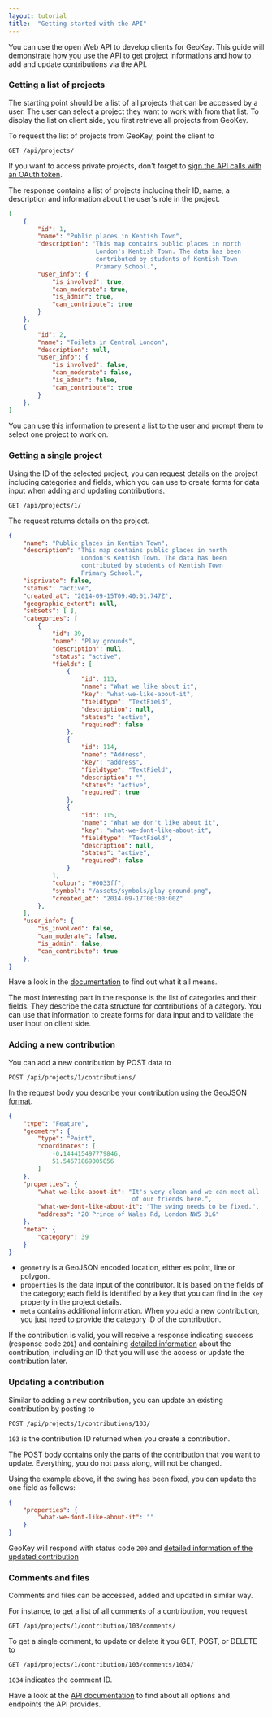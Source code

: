 ```yaml
---
layout: tutorial
title:  "Getting started with the API"
---
```


You can use the open Web API to develop clients for GeoKey. This guide will demonstrate how you use the API to get project informations and how to add and update contributions via the API.

### Getting a list of projects

The starting point should be a list of all projects that can be accessed by a user. The user can select a project they want to work with from that list. To display the list on client side, you first retrieve all projects from GeoKey.

To request the list of projects from GeoKey, point the client to

```
GET /api/projects/
```

If you want to access private projects, don't forget to [sign the API calls with an OAuth token](/help/getting-started-with-oauth.html).

The response contains a list of projects including their ID, name, a description and information about the user's role in the project.

```json
[
    {
        "id": 1,
        "name": "Public places in Kentish Town",
        "description": "This map contains public places in north
                        London's Kentish Town. The data has been
                        contributed by students of Kentish Town
                        Primary School.",
        "user_info": {
            "is_involved": true,
            "can_moderate": true,
            "is_admin": true,
            "can_contribute": true
        }
    },
    {
        "id": 2,
        "name": "Toilets in Central London",
        "description": null,
        "user_info": {
            "is_involved": false,
            "can_moderate": false,
            "is_admin": false,
            "can_contribute": true
        }
    },
]
```

You can use this information to present a list to the user and prompt them to select one project to work on.

### Getting a single project

Using the ID of the selected project, you can request details on the project including categories and fields, which you can use to create forms for data input when adding and updating contributions.

```
GET /api/projects/1/
```

The request returns details on the project.

```json
{
    "name": "Public places in Kentish Town",
    "description": "This map contains public places in north
                    London's Kentish Town. The data has been
                    contributed by students of Kentish Town
                    Primary School.",
    "isprivate": false,
    "status": "active",
    "created_at": "2014-09-15T09:40:01.747Z",
    "geographic_extent": null,
    "subsets": [ ],
    "categories": [
        {
            "id": 39,
            "name": "Play grounds",
            "description": null,
            "status": "active",
            "fields": [
                {
                    "id": 113,
                    "name": "What we like about it",
                    "key": "what-we-like-about-it",
                    "fieldtype": "TextField",
                    "description": null,
                    "status": "active",
                    "required": false
                },
                {
                    "id": 114,
                    "name": "Address",
                    "key": "address",
                    "fieldtype": "TextField",
                    "description": "",
                    "status": "active",
                    "required": true
                },
                {
                    "id": 115,
                    "name": "What we don't like about it",
                    "key": "what-we-dont-like-about-it",
                    "fieldtype": "TextField",
                    "description": null,
                    "status": "active",
                    "required": false
                }
            ],
            "colour": "#0033ff",
            "symbol": "/assets/symbols/play-ground.png",
            "created_at": "2014-09-17T00:00:00Z"
        },
    ],
    "user_info": {
        "is_involved": false,
        "can_moderate": false,
        "is_admin": false,
        "can_contribute": true
    },
}
```

Have a look in the [documentation](/docs/web/project-single.html) to find out what it all means.

The most interesting part in the response is the list of categories and their fields. They describe the data structure for contributions of a category. You can use that information to create forms for data input and to validate the user input on client side.

### Adding a new contribution

You can add a new contribution by POST data to

```
POST /api/projects/1/contributions/
```

In the request body you describe your contribution using the [GeoJSON format](http://geojson.org/).

```json
{
    "type": "Feature",
    "geometry": {
        "type": "Point",
        "coordinates": [
            -0.144415497779846,
            51.54671869005856
        ]
    },
    "properties": {
        "what-we-like-about-it": "It's very clean and we can meet all
                                  of our friends here.",
        "what-we-dont-like-about-it": "The swing needs to be fixed.",
        "address": "20 Prince of Wales Rd, London NW5 3LG"
    },
    "meta": {
        "category": 39
    }
}
```

- `geometry` is a GeoJSON encoded location, either es point, line or polygon.
- `properties` is the data input of the contributor. It is based on the fields of the category; each field is identified by a key that you can find in the `key` property in the project details.
- `meta` contains additional information. When you add a new contribution, you just need to provide the category ID of the contribution.

If the contribution is valid, you will receive a response indicating success (response code `201`) and containing [detailed information](/docs/web/contribution-add.html#response) about the contribution, including an ID that you will use the access or update the contribution later.

### Updating a contribution

Similar to adding a new contribution, you can update an existing contribution by posting to

```
POST /api/projects/1/contributions/103/
```

`103` is the contribution ID returned when you create a contribution.

The POST body contains only the parts of the contribution that you want to update. Everything, you do not pass along, will not be changed.

Using the example above, if the swing has been fixed, you can update the one field as follows:

```json
{
    "properties": {
        "what-we-dont-like-about-it": ""
    }
}
```

GeoKey will respond with status code `200` and [detailed information of the updated contribution](/docs/web/contribution-update.html#response)

### Comments and files

Comments and files can be accessed, added and updated in similar way.

For instance, to get a list of all comments of a contribution, you request

```
GET /api/projects/1/contribution/103/comments/
```

To get a single comment, to update or delete it you GET, POST, or DELETE to

```
GET /api/projects/1/contribution/103/comments/1034/
```

`1034` indicates the comment ID.

Have a look at the [API documentation](/docs/web-api.html) to find about all options and endpoints the API provides.
